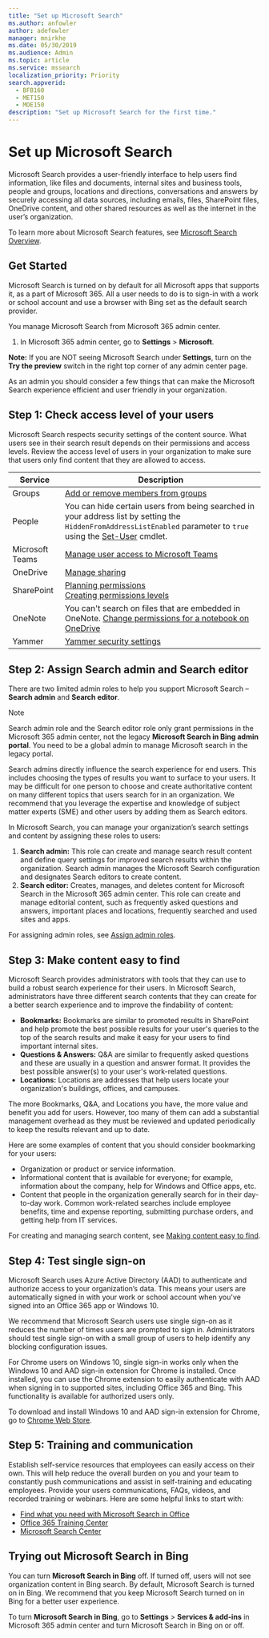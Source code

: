 ```yaml
---
title: "Set up Microsoft Search"
ms.author: anfowler
author: adefowler
manager: mnirkhe
ms.date: 05/30/2019
ms.audience: Admin
ms.topic: article
ms.service: mssearch
localization_priority: Priority
search.appverid:
  - BFB160
  - MET150
  - MOE150
description: "Set up Microsoft Search for the first time."
---
```


# Set up Microsoft Search

Microsoft Search provides a user-friendly interface to help users find information, like files and documents, internal sites and business tools, people and groups, locations and directions, conversations and answers by securely accessing all data sources, including emails, files, SharePoint files, OneDrive content, and other shared resources as well as the internet in the user’s organization.

To learn more about Microsoft Search features, see [Microsoft Search Overview](overview-microsoft-search.md).

## Get Started

Microsoft Search is turned on by default for all Microsoft apps that supports it, as a part of Microsoft 365. All a user needs to do is to sign-in with a work or school account and use a browser with Bing set as the default search provider.

You manage Microsoft Search from Microsoft 365 admin center.

1. In Microsoft 365 admin center, go to **Settings** > **Microsoft**.

**Note:** If you are NOT seeing Microsoft Search under **Settings**, turn on the **Try the preview** switch in the right top corner of any admin center page.

As an admin you should consider a few things that can make the Microsoft Search experience efficient and user friendly in your organization.

## Step 1: Check access level of your users

Microsoft Search respects security settings of the content source. What users see in their search result depends on their permissions and access levels. Review the access level of users in your organization to make sure that users only find content that they are allowed to access.

| Service         | Description                                                                                                                                                                                                                                         |
| --------------- | --------------------------------------------------------------------------------------------------------------------------------------------------------------------------------------------------------------------------------------------------- |
| Groups          | [Add or remove members from groups](https://docs.microsoft.com/office365/admin/create-groups/add-or-remove-members-from-groups)                                                                                                                     |
| People          | You can hide certain users from being searched in your address list by setting the `HiddenFromAddressListEnabled` parameter to `true` using the [Set-User](https://docs.microsoft.com/powershell/module/exchange/users-and-groups/set-user) cmdlet. |
| Microsoft Teams | [Manage user access to Microsoft Teams](https://docs.microsoft.com/microsoftteams/user-access)                                                                                                                                                      |
| OneDrive        | [Manage sharing](https://docs.microsoft.com/OneDrive/manage-sharing)                                                                                                                                                                                |
| SharePoint      | [Planning permissions](https://docs.microsoft.com/en-us/sharepoint/plan-your-permissions-strategy)<br> [Creating permissions levels](https://docs.microsoft.com/en-us/sharepoint/how-to-create-and-edit-permission-levels)                          |
| OneNote         | You can't search on files that are embedded in OneNote. [Change permissions for a notebook on OneDrive](https://support.office.com/article/B9600CCF-045A-40E6-9913-4A7EB02869A5)                                                                    |
| Yammer          | [Yammer security settings](https://docs.microsoft.com/Yammer/manage-security-and-compliance/yammer-security-settings)                                                                                                                               |

## Step 2: Assign Search admin and Search editor

There are two limited admin roles to help you support Microsoft Search – **Search admin** and **Search editor**.

> [!NOTE]
> Search admin role and the Search editor role only grant permissions in the Microsoft 365 admin center, not the legacy **Microsoft Search in Bing admin portal**. You need to be a global admin to manage Microsoft search in the legacy portal.

Search admins directly influence the search experience for end users. This includes choosing the types of results you want to surface to your users. It may be difficult for one person to choose and create authoritative content on many different topics that users search for in an organization. We recommend that you leverage the expertise and knowledge of subject matter experts (SME) and other users by adding them as Search editors.

In Microsoft Search, you can manage your organization’s search settings and content by assigning these roles to users:

1. **Search admin:** This role can create and manage search result content and define query settings for improved search results within the organization. Search admin manages the Microsoft Search configuration and designates Search editors to create content.
2. **Search editor:** Creates, manages, and deletes content for Microsoft Search in the Microsoft 365 admin center. This role can create and manage editorial content, such as frequently asked questions and answers, important places and locations, frequently searched and used sites and apps.

For assigning admin roles, see [Assign admin roles](https://docs.microsoft.com/en-us/office365/admin/add-users/assign-admin-roles?view=o365-worldwide).

## Step 3: Make content easy to find

Microsoft Search provides administrators with tools that they can use to build a robust search experience for their users. In Microsoft Search, administrators have three different search contents that they can create for a better search experience and to improve the findability of content:

- **Bookmarks:** Bookmarks are similar to promoted results in SharePoint and help promote the best possible results for your user's queries to the top of the search results and make it easy for your users to find important internal sites.
- **Questions & Answers:** Q&A are similar to frequently asked questions and these are usually in a question and answer format. It provides the best possible answer(s) to your user's work-related questions.
- **Locations:** Locations are addresses that help users locate your organization's buildings, offices, and campuses.

The more Bookmarks, Q&A, and Locations you have, the more value and benefit you add for users. However, too many of them can add a substantial management overhead as they must be reviewed and updated periodically to keep the results relevant and up to date.

Here are some examples of content that you should consider bookmarking for your users:

- Organization or product or service information.
- Informational content that is available for everyone; for example, information about the company, help for Windows and Office apps, etc.
- Content that people in the organization generally search for in their day-to-day work. Common work-related searches include employee benefits, time and expense reporting, submitting purchase orders, and getting help from IT services.

For creating and managing search content, see [Making content easy to find](make-content-easy-to-find.md).

## Step 4: Test single sign-on

Microsoft Search uses Azure Active Directory (AAD) to authenticate and authorize access to your organization’s data. This means your users are automatically signed in with your work or school account when you've signed into an Office 365 app or Windows 10.

We recommend that Microsoft Search users use single sign-on as it reduces the number of times users are prompted to sign in. Administrators should test single sign-on with a small group of users to help identify any blocking configuration issues.

For Chrome users on Windows 10, single sign-in works only when the Windows 10 and AAD sign-in extension for Chrome is installed. Once installed, you can use the Chrome extension to easily authenticate with AAD when signing in to supported sites, including Office 365 and Bing. This functionality is available for authorized users only.

To download and install Windows 10 and AAD sign-in extension for Chrome, go to [Chrome Web Store](https://go.microsoft.com/fwlink/?linkid=2090961).

## Step 5: Training and communication

Establish self-service resources that employees can easily access on their own. This will help reduce the overall burden on you and your team to constantly push communications and assist in self-training and educating employees. Provide your users communications, FAQs, videos, and recorded training or webinars. Here are some helpful links to start with:

- [Find what you need with Microsoft Search in Office](https://support.office.com/article/find-what-you-need-with-microsoft-search-in-office-2457d4d8-48a8-4ad4-ab89-5a0657aa8446?ui=en-US&rs=en-US&ad=US)
- [Office 365 Training Center](https://support.office.com/office-training-center)
- [Microsoft Search Center](https://support.office.com/en-us/article/-working-title-microsoft-search-center-b8bf5a2c-7515-40a9-9a6a-b8ed382c86bc?ui=en-US&rs=en-US&ad=US)

## Trying out Microsoft Search in Bing

You can turn **Microsoft Search in Bing** off. If turned off, users will not see organization content in Bing search. By default, Microsoft Search is turned on in Bing.
We recommend that you keep Microsoft Search turned on in Bing for a better user experience.

To turn **Microsoft Search in Bing**, go to **Settings** > **Services & add-ins** in Microsoft 365 admin center and turn Microsoft Search in Bing on or off.
